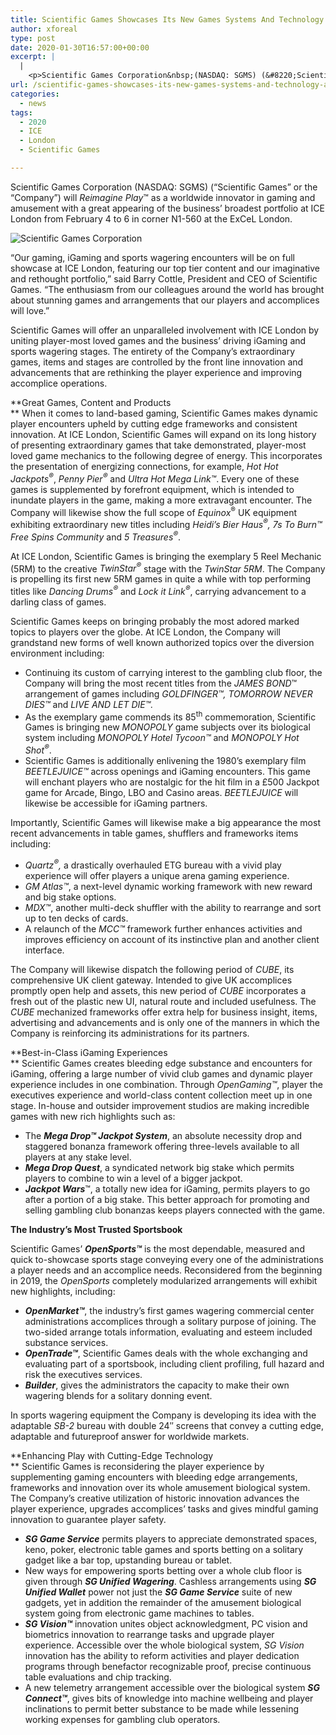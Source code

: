 ```yaml
---
title: Scientific Games Showcases Its New Games Systems And Technology At ICE London 2020
author: xforeal 
type: post
date: 2020-01-30T16:57:00+00:00
excerpt: |
  |
    <p>Scientific Games Corporation&nbsp;(NASDAQ: SGMS) (&#8220;Scientific Games&#8221; or the &#8220;Company&#8221;) will Reimagine Play&trade; as a worldwide pioneer in gaming and amusement with an amazing appearing of the business&#8217; broadest portfolio at ICE London from February 4 to 6 in stall N1-560 at the ExCeL London </p>
url: /scientific-games-showcases-its-new-games-systems-and-technology-at-ice-london-2020/
categories:
  - news
tags:
  - 2020
  - ICE
  - London
  - Scientific Games

---
```

Scientific Games Corporation&nbsp;(NASDAQ: SGMS) (“Scientific Games” or the “Company”) will _Reimagine Play_™ as a worldwide innovator in gaming and amusement with a great appearing of the business’ broadest portfolio at ICE London from February 4 to 6 in corner N1-560 at the ExCeL London.

<div id="DivAssetPlaceHolder1" class="PRN_ImbeddedAssetReference">
  <p>
    <img title="Scientific Games Corporation" src="https://mma.prnewswire.com/media/329306/sg_Logo.jpg" />
  </p>
</div>

“Our gaming, iGaming and sports wagering encounters will be on full showcase at ICE London, featuring our top tier content and our imaginative and rethought portfolio,” said Barry Cottle, President and CEO of Scientific Games. “The enthusiasm from our colleagues around the world has brought about stunning games and arrangements that our players and accomplices will love.”

Scientific Games will offer an unparalleled involvement with ICE London by uniting player-most loved games and the business’ driving iGaming and sports wagering stages. The entirety of the Company’s extraordinary games, items and stages are controlled by the front line innovation and advancements that are rethinking the player experience and improving accomplice operations.

**Great Games, Content and Products  
** When it comes to land-based gaming, Scientific Games makes dynamic player encounters upheld by cutting edge frameworks and consistent innovation. At ICE London, Scientific Games will expand on its long history of presenting extraordinary games that take demonstrated, player-most loved game mechanics to the following degree of energy. This incorporates the presentation of energizing connections, for example, _Hot Hot Jackpots<sup>®</sup>_, _Penny Pier<sup>®</sup>_ and _Ultra Hot Mega Link™_. Every one of these games is supplemented by forefront equipment, which is intended to inundate players in the game, making a more extravagant encounter. The Company will likewise show the full scope of _Equinox_<sup>®</sup> UK equipment exhibiting extraordinary new titles including _Heidi’s Bier Haus<sup>®</sup>, 7s To Burn™ Free Spins Community_ and _5 Treasures<sup>®</sup>_.

At ICE London, Scientific Games is bringing the exemplary 5 Reel Mechanic (5RM) to the creative _TwinStar<sup>®</sup>_ stage with the _TwinStar 5RM_. The Company is propelling its first new 5RM games in quite a while with top performing titles like _Dancing Drums<sup>®</sup>_ and _Lock it Link<sup>®</sup>_, carrying advancement to a darling class of games.&nbsp;

Scientific Games keeps on bringing probably the most adored marked topics to players over the globe. At ICE London, the Company will grandstand new forms of well known authorized topics over the diversion environment including:

<ul type="disc">
  <li>
    Continuing its custom of carrying interest to the gambling club floor, the Company will bring the most recent titles from the <em>JAMES BOND</em>™ arrangement of games including <em>GOLDFINGER™, TOMORROW NEVER DIES™ </em>and <em>LIVE AND LET DIE™. </em>
  </li>
  <li>
    As the exemplary game commends its 85<sup>th</sup> commemoration, Scientific Games is bringing new <em>MONOPOLY</em> game subjects over its biological system including <em>MONOPOLY Hotel Tycoon™</em> and <em>MONOPOLY Hot Shot<sup>®</sup></em>.
  </li>
  <li>
    Scientific Games is additionally enlivening the 1980’s exemplary film <em>BEETLEJUICE™</em> across openings and iGaming encounters. This game will enchant players who are nostalgic for the hit film in a £500 Jackpot game for Arcade, Bingo, LBO and Casino areas. <em>BEETLEJUICE</em> will likewise be accessible for iGaming partners.
  </li>
</ul>

Importantly, Scientific Games will likewise make a big appearance the most recent advancements in table games, shufflers and frameworks items including:

<ul type="disc">
  <li>
    <em>Quartz<sup>®</sup>, </em>a drastically overhauled ETG bureau with a vivid play experience will offer players a unique arena gaming experience.
  </li>
  <li>
    <em>GM Atlas™</em>, a next-level dynamic working framework with new reward and big stake options.
  </li>
  <li>
    <em>MDX™</em>, another multi-deck shuffler with the ability to rearrange and sort up to ten decks of cards.
  </li>
  <li>
    A relaunch of the<em> MCC™</em> framework further enhances activities and improves efficiency on account of its instinctive plan and another client interface.
  </li>
</ul>

The Company will likewise dispatch the following period of _CUBE_, its comprehensive UK client gateway. Intended to give UK accomplices promptly open help and assets, this new period of _CUBE_ incorporates a fresh out of the plastic new UI, natural route and included usefulness. The _CUBE_ mechanized frameworks offer extra help for business insight, items, advertising and advancements and is only one of the manners in which the Company is reinforcing its administrations for its partners.

**Best-in-Class iGaming Experiences  
** Scientific Games creates bleeding edge substance and encounters for iGaming, offering a large number of vivid club games and dynamic player experience includes in one combination. Through _OpenGaming™_, player the executives experience and world-class content collection meet up in one stage. In-house and outsider improvement studios are making incredible games with new rich highlights such as:

<ul type="disc">
  <li>
    The <strong><em>Mega Drop™ Jackpot System</em></strong>, an absolute necessity drop and staggered bonanza framework offering three-levels available to all players at any stake level.
  </li>
  <li>
    <strong><em>Mega Drop Quest</em></strong>, a syndicated network big stake which permits players to combine to win a level of a bigger jackpot.
  </li>
  <li>
    <strong><em>Jackpot Wars</em></strong>™, a totally new idea for iGaming, permits players to go after a portion of a big stake. This better approach for promoting and selling gambling club bonanzas keeps players connected with the game.
  </li>
</ul>

**The Industry’s Most Trusted Sportsbook**

Scientific Games’ **_OpenSports™_** is the most dependable, measured and quick to-showcase sports stage conveying every one of the administrations a player needs and an accomplice needs. Reconsidered from the beginning in 2019, the _OpenSports_ completely modularized arrangements will exhibit new highlights, including:&nbsp;

<ul type="disc">
  <li>
    <strong><em>OpenMarket™</em></strong>, the industry’s first games wagering commercial center administrations accomplices through a solitary purpose of joining. The two-sided arrange totals information, evaluating and esteem included substance services.
  </li>
  <li>
    <strong><em>OpenTrade™</em></strong>, Scientific Games deals with the whole exchanging and evaluating part of a sportsbook, including client profiling, full hazard and risk the executives services.
  </li>
  <li>
    <strong><em>Builder</em></strong>, gives the administrators the capacity to make their own wagering blends for a solitary donning event.
  </li>
</ul>

In sports wagering equipment the Company is developing its idea with the adaptable _SB-2_ bureau with double 24″ screens that convey a cutting edge, adaptable and futureproof answer for worldwide markets.

**Enhancing Play with Cutting-Edge Technology  
** Scientific Games is reconsidering the player experience by supplementing gaming encounters with bleeding edge arrangements, frameworks and innovation over its whole amusement biological system. The Company’s creative utilization of historic innovation advances the player experience, upgrades accomplices’ tasks and gives mindful gaming innovation to guarantee player safety.

<ul type="disc">
  <li>
    <strong><em>SG Game Service</em></strong> permits players to appreciate demonstrated spaces, keno, poker, electronic table games and sports betting on a solitary gadget like a bar top, upstanding bureau or tablet.
  </li>
  <li>
    New ways for empowering sports betting over a whole club floor is given through <strong><em>SG Unified Wagering</em></strong>. Cashless arrangements using <strong><em>SG Unified Wallet</em></strong> power not just the <strong><em>SG Game Service</em></strong> suite of new gadgets, yet in addition the remainder of the amusement biological system going from electronic game machines to tables.
  </li>
  <li>
    <strong><em>SG Vision™</em></strong> innovation unites object acknowledgment, PC vision and biometrics innovation to rearrange tasks and upgrade player experience. Accessible over the whole biological system, <em>SG Vision</em> innovation has the ability to reform activities and player dedication programs through benefactor recognizable proof, precise continuous table evaluations and chip tracking.
  </li>
  <li>
    A&nbsp;new telemetry arrangement accessible over the biological system <strong><em>SG Connect™</em></strong>, gives bits of knowledge into machine wellbeing and player inclinations to permit better substance to be made while lessening working expenses for gambling club operators.
  </li>
</ul>